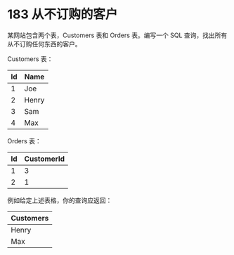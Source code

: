 
# 183 从不订购的客户
某网站包含两个表，Customers 表和 Orders 表。编写一个 SQL 查询，找出所有从不订购任何东西的客户。

Customers 表：


| Id | Name  |
|----|-------|
| 1  | Joe   |
| 2  | Henry |
| 3  | Sam   |
| 4  | Max   |

Orders 表：


| Id | CustomerId |
|----|------------|
| 1  | 3          |
| 2  | 1          |

例如给定上述表格，你的查询应返回：


| Customers |
|-----------|
| Henry     |
| Max       |
